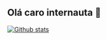 ## Olá caro internauta 👋

<!--
**ithanamaral/ithanamaral** is a ✨ _special_ ✨ repository because its `README.md` (this file) appears on your GitHub profile. -->
[![Github stats](https://github-readme-stats.vercel.app/api?username=ithanamaral&show_icons=true&theme=tokyonight)](https://github.com/anuraghazra/github-readme-stats)



